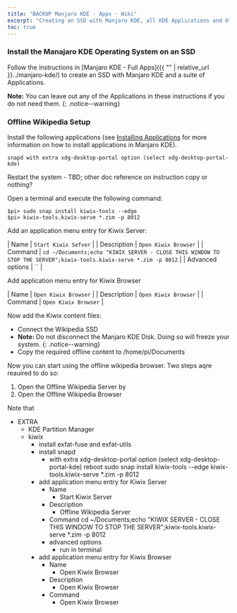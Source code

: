 ```yaml
---
title: "BACKUP Manjaro KDE - Apps - Wiki"
excerpt: "Creating an SSD with Manjaro KDE, all KDE Applications and Offline Wikipedia content"
toc: true
---
```


### Install the Manajaro KDE Operating System on an SSD

Follow the instructions in [Manjaro KDE - Full Apps]({{ "" | relative_url }}../manjaro-kde/) to create an SSD with Manjaro KDE and a suite of Applications.

**Note:** You can leave out any of the Applications in these instructions if you do not need them.
{: .notice--warning}


### Offline Wikipedia Setup

Install the following applications (see [Installing Applications]() for more information on how to install applications in Manjaro KDE).

```
snapd with extra xdg-desktop-portal option (select xdg-desktop-portal-kde)
```

Restart the system - TBD; other doc reference on instruction copy or nothing?

Open a terminal and execute the following command:

```
$pi> sudo snap install kiwix-tools --edge 
$pi> kiwix-tools.kiwix-serve *.zim -p 8012
```

Add an application menu entry for Kiwix Server:

| Name | `Start Kiwix Sefver` |
| Description | `Open Kiwix Browser` |
| Command | `cd ~/Documents;echo "KIWIX SERVER - CLOSE THIS WINDOW TO STOP THE SERVER";kiwix-tools.kiwix-serve *.zim -p 8012` |
| Advanced options | `` | 

Add application menu entry for Kiwix Browser

| Name | `Open Kiwix Browser` |
| Description | `Open Kiwix Browser` |
| Command | `Open Kiwix Browser` |

Now add the Kiwix content files:

- Connect the Wikipedia SSD
- **Note:** Do not disconnect the Manjaro KDE Disk. Doing so will freeze your system.
{: .notice--warning}
- Copy the required offline content to /home/pi/Documents

Now you can start using the offline wikipedia browser. Two steps aqre reauired to do so:

1. Open the Offline Wikipedia Server by 
2. Open the Offline Wikipedia Browser

Note that 


- EXTRA 
    - KDE Partition Manager
    - kiwix
        - install exfat-fuse and exfat-utils
        - install snapd
            - with extra xdg-desktop-portal option (select xdg-desktop-portal-kde)
        reboot
        sudo snap install kiwix-tools --edge 
        kiwix-tools.kiwix-serve *.zim -p 8012
        - add application menu entry for Kiwix Server
            - Name
                - Start Kiwix Server
            - Description
                - Offline Wikipedia Server
            - Command
            cd ~/Documents;echo "KIWIX SERVER - CLOSE THIS WINDOW TO STOP THE SERVER";kiwix-tools.kiwix-serve *.zim -p 8012
            - advanced options
                - run in terminal
        - add application menu entry for Kiwix Browser
            - Name
                - Open Kiwix Browser
            - Description
                - Open Kiwix Browser
            - Command
                - Open Kiwix Browser


